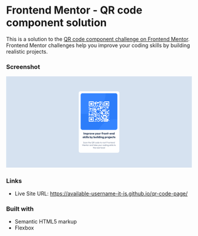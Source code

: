 # Frontend Mentor - QR code component solution

This is a solution to the [QR code component challenge on Frontend Mentor](https://www.frontendmentor.io/challenges/qr-code-component-iux_sIO_H). Frontend Mentor challenges help you improve your coding skills by building realistic projects. 

### Screenshot

![](site-screenshot.png)

### Links

- Live Site URL: https://available-username-it-is.github.io/qr-code-page/

### Built with

- Semantic HTML5 markup
- Flexbox
